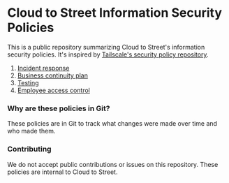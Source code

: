 # Cloud to Street Information Security Policies

This is a public repository summarizing Cloud to Street's information security policies. It's inspired by [Tailscale's security policy repository](https://github.com/tailscale/policies).

1. [Incident response](/incident-response.md)
2. [Business continuity plan](/business-continuity-plan.md)
3. [Testing](/testing.md)
4. [Employee access control](/employee-access-control.md)

### Why are these policies in Git?

These policies are in Git to track what changes were made over time and who made them.

### Contributing

We do not accept public contributions or issues on this repository. These policies are internal to Cloud to Street.
